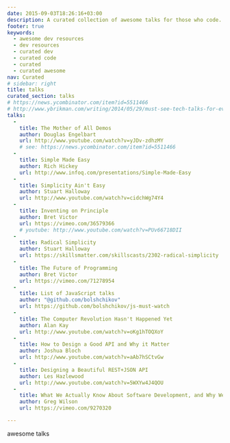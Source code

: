 ```yaml
---
date: 2015-09-03T18:26:16+03:00
description: A curated collection of awesome talks for those who code.
footer: true
keywords: 
  - awesome dev resources
  - dev resources
  - curated dev
  - curated code
  - curated
  - curated awesome
nav: Curated
# sidebar: right
title: talks
curated_section: talks
# https://news.ycombinator.com/item?id=5511466
# http://www.ybrikman.com/writing/2014/05/29/must-see-tech-talks-for-every-programmer/#career
talks: 
  - 
    title: The Mother of All Demos
    author: Douglas Engelbart
    url: http://www.youtube.com/watch?v=yJDv-zdhzMY
    # see: https://news.ycombinator.com/item?id=5511466
  - 
    title: Simple Made Easy
    author: Rich Hickey
    url: http://www.infoq.com/presentations/Simple-Made-Easy
  - 
    title: Simplicity Ain't Easy
    author: Stuart Halloway
    url: http://www.youtube.com/watch?v=cidchWg74Y4
  - 
    title: Inventing on Principle
    author: Bret Victor
    url: https://vimeo.com/36579366
    # youtube: http://www.youtube.com/watch?v=PUv66718DII
  - 
    title: Radical Simplicity
    author: Stuart Halloway
    url: https://skillsmatter.com/skillscasts/2302-radical-simplicity
  - 
    title: The Future of Programming
    author: Bret Victor
    url: https://vimeo.com/71278954
  - 
    title: List of JavaScript talks
    author: "@github.com/bolshchikov"
    url: https://github.com/bolshchikov/js-must-watch
  - 
    title: The Computer Revolution Hasn't Happened Yet
    author: Alan Kay
    url: http://www.youtube.com/watch?v=oKg1hTOQXoY
  - 
    title: How to Design a Good API and Why it Matter
    author: Joshua Bloch
    url: http://www.youtube.com/watch?v=aAb7hSCtvGw
  - 
    title: Designing a Beautiful REST+JSON API
    author: Les Hazlewood
    url: http://www.youtube.com/watch?v=5WXYw4J4QOU
  - 
    title: What We Actually Know About Software Development, and Why We Believe it's True
    author: Greg Wilson
    url: https://vimeo.com/9270320

---
```


<p class="center caps">awesome talks</p>